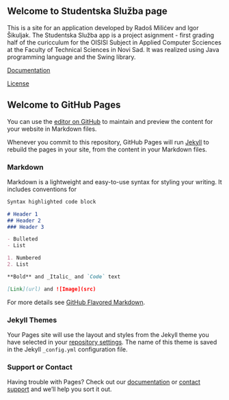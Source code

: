 ## Welcome to Studentska Služba page

This is a site for an application developed by Radoš Milićev and Igor Šikuljak. The Studentska Služba app is a project asignment - first grading half of the curicculum for the OISISI Subject in Applied Computer Scciences at the Faculty of Technical Sciences in Novi Sad. It was realized using Java programming language and the Swing library.

[Documentation](../blob/doc/index.html)

[License](../blob/master/LICENSE)

## Welcome to GitHub Pages

You can use the [editor on GitHub](https://github.com/FmasterofU/OISISI_Java/edit/master/README.md) to maintain and preview the content for your website in Markdown files.

Whenever you commit to this repository, GitHub Pages will run [Jekyll](https://jekyllrb.com/) to rebuild the pages in your site, from the content in your Markdown files.

### Markdown

Markdown is a lightweight and easy-to-use syntax for styling your writing. It includes conventions for

```markdown
Syntax highlighted code block

# Header 1
## Header 2
### Header 3

- Bulleted
- List

1. Numbered
2. List

**Bold** and _Italic_ and `Code` text

[Link](url) and ![Image](src)
```

For more details see [GitHub Flavored Markdown](https://guides.github.com/features/mastering-markdown/).

### Jekyll Themes

Your Pages site will use the layout and styles from the Jekyll theme you have selected in your [repository settings](https://github.com/FmasterofU/OISISI_Java/settings). The name of this theme is saved in the Jekyll `_config.yml` configuration file.

### Support or Contact

Having trouble with Pages? Check out our [documentation](https://help.github.com/categories/github-pages-basics/) or [contact support](https://github.com/contact) and we’ll help you sort it out.

